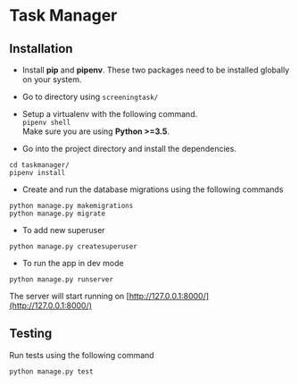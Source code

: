 # Task Manager

## Installation

- Install **pip** and **pipenv**. These two packages need to be installed globally on your system.

- Go to directory using `screeningtask/`

- Setup a virtualenv with the following command.  
  `pipenv shell`  
  Make sure you are using **Python >=3.5**.

- Go into the project directory and install the dependencies.

```
cd taskmanager/
pipenv install
```

- Create and run the database migrations using the following commands

```
python manage.py makemigrations
python manage.py migrate
```

- To add new superuser

```
python manage.py createsuperuser
```

- To run the app in dev mode

```
python manage.py runserver
```

The server will start running on [http://127.0.0.1:8000/](http://127.0.0.1:8000/)

## Testing

Run tests using the following command

```
python manage.py test
```
